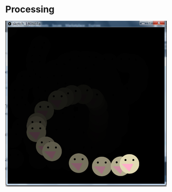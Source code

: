 # Processing
![image](https://github.com/Pzncu666/Processing/blob/master/%E6%9C%AA%E5%91%BD%E5%90%8D.png)
